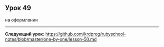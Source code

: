 ## Урок 49

на оформлении

---
**Следующий урок:**  https://github.com/krdprog/rubyschool-notes/blob/master/one-by-one/lesson-50.md